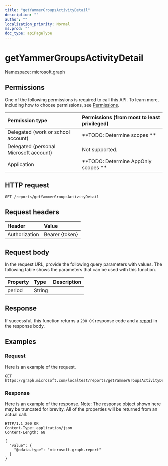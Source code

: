 ```yaml
---
title: "getYammerGroupsActivityDetail"
description: ""
author: ""
localization_priority: Normal
ms.prod: ""
doc_type: apiPageType
---
```


# getYammerGroupsActivityDetail

Namespace: microsoft.graph



## Permissions
One of the following permissions is required to call this API. To learn more, including how to choose permissions, see [Permissions](/concepts/permissions-reference.md).

|Permission type|Permissions (from most to least privileged)|
|:---|:---|
|Delegated (work or school account)|**TODO: Determine scopes **|
|Delegated (personal Microsoft account)|Not supported.|
|Application|**TODO: Determine AppOnly scopes **|

## HTTP request
<!-- {
  "blockType": "ignored"
}
-->
``` http
GET /reports/getYammerGroupsActivityDetail
```

## Request headers
|Header|Value|
|:---|:---|
|Authorization|Bearer {token}|

## Request body
In the request URL, provide the following query parameters with values.
The following table shows the parameters that can be used with this function.

|Property|Type|Description|
|:---|:---|:---|
|period|String||



## Response
If successful, this function returns a `200 OK` response code and a [report](../resources/report.md) in the response body.

## Examples

### Request
Here is an example of the request.
<!-- {
  "blockType": "request",
  "name": "reportroot_getyammergroupsactivitydetail"
}
-->
``` http
GET https://graph.microsoft.com/localtest/reports/getYammerGroupsActivityDetail(period='parameterValue')
```

### Response
Here is an example of the response. Note: The response object shown here may be truncated for brevity. All of the properties will be returned from an actual call.
<!-- {
  "blockType": "response",
  "truncated": true,
  "@odata.type": "microsoft.graph.report"
}
-->
``` http
HTTP/1.1 200 OK
Content-Type: application/json
Content-Length: 68

{
  "value": {
    "@odata.type": "microsoft.graph.report"
  }
}
```

